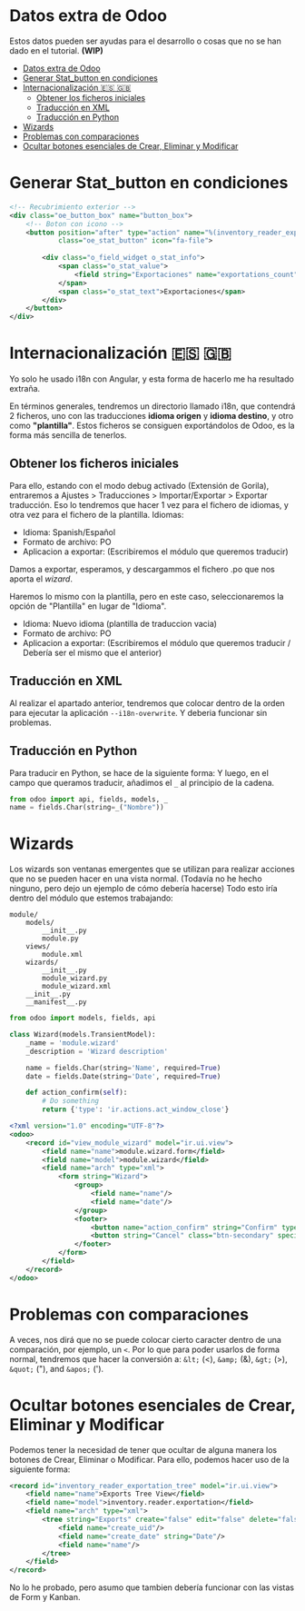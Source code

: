# Datos extra de Odoo
Estos datos pueden ser ayudas para el desarrollo o cosas que no se han dado en el tutorial.
**(WIP)**

- [Datos extra de Odoo](#datos-extra-de-odoo)
- [Generar Stat\_button en condiciones](#generar-stat_button-en-condiciones)
- [Internacionalización :es: :uk:](#internacionalización-es-uk)
  - [Obtener los ficheros iniciales](#obtener-los-ficheros-iniciales)
  - [Traducción en XML](#traducción-en-xml)
  - [Traducción en Python](#traducción-en-python)
- [Wizards](#wizards)
- [Problemas con comparaciones](#problemas-con-comparaciones)
- [Ocultar botones esenciales de Crear, Eliminar y Modificar](#ocultar-botones-esenciales-de-crear-eliminar-y-modificar)

# Generar Stat_button en condiciones

```xml
<!-- Recubrimiento exterior -->
<div class="oe_button_box" name="button_box">
    <!-- Boton con icono -->
    <button position="after" type="action" name="%(inventory_reader_exportation_action)d"
            class="oe_stat_button" icon="fa-file">
        
        <div class="o_field_widget o_stat_info">
            <span class="o_stat_value">
                <field string="Exportaciones" name="exportations_count" widget="statinfo"/>
            </span>
            <span class="o_stat_text">Exportaciones</span>
        </div>
    </button>
</div>
```


# Internacionalización :es: :uk:
Yo solo he usado i18n con Angular, y esta forma de hacerlo me ha resultado extraña. 

En términos generales, tendremos un directorio llamado i18n, que contendrá 2 ficheros, uno con las traducciones **idioma origen** y **idioma destino**, y otro como **"plantilla"**.
Estos ficheros se consiguen exportándolos de Odoo, es la forma más sencilla de tenerlos.

## Obtener los ficheros iniciales

Para ello, estando con el modo debug activado (Extensión de Gorila), entraremos a Ajustes > Traducciones > Importar/Exportar > Exportar traducción.
Eso lo tendremos que hacer 1 vez para el fichero de idiomas, y otra vez para el fichero de la plantilla.
Idiomas:
* Idioma: Spanish/Español
* Formato de archivo: PO
* Aplicacion a exportar: (Escribiremos el módulo que queremos traducir)

Damos a exportar, esperamos, y descargammos el fichero .po que nos aporta el *wizard*.

Haremos lo mismo con la plantilla, pero en este caso, seleccionaremos la opción de "Plantilla" en lugar de "Idioma".
* Idioma: Nuevo idioma (plantilla de traduccion vacia)
* Formato de archivo: PO
* Aplicacion a exportar: (Escribiremos el módulo que queremos traducir / Debería ser el mismo que el anterior)

## Traducción en XML
Al realizar el apartado anterior, tendremos que colocar dentro de la orden para ejecutar la aplicación `--i18n-overwrite`.
Y deberia funcionar sin problemas.

## Traducción en Python
Para traducir en Python, se hace de la siguiente forma:
Y luego, en el campo que queramos traducir, añadimos el `_` al principio de la cadena.
```python
from odoo import api, fields, models, _
name = fields.Char(string=_("Nombre"))
```


# Wizards
Los wizards son ventanas emergentes que se utilizan para realizar acciones que no se pueden hacer en una vista normal.
(Todavía no he hecho ninguno, pero dejo un ejemplo de cómo debería hacerse)
Todo esto iría dentro del módulo que estemos trabajando:

```
module/
    models/
        __init__.py
        module.py
    views/
        module.xml
    wizards/
        __init__.py
        module_wizard.py
        module_wizard.xml
    __init__.py
    __manifest__.py
```

```python
from odoo import models, fields, api

class Wizard(models.TransientModel):
    _name = 'module.wizard'
    _description = 'Wizard description'

    name = fields.Char(string='Name', required=True)
    date = fields.Date(string='Date', required=True)

    def action_confirm(self):
        # Do something
        return {'type': 'ir.actions.act_window_close'}
```

```xml
<?xml version="1.0" encoding="UTF-8"?>
<odoo>
    <record id="view_module_wizard" model="ir.ui.view">
        <field name="name">module.wizard.form</field>
        <field name="model">module.wizard</field>
        <field name="arch" type="xml">
            <form string="Wizard">
                <group>
                    <field name="name"/>
                    <field name="date"/>
                </group>
                <footer>
                    <button name="action_confirm" string="Confirm" type="object" class="btn-primary"/>
                    <button string="Cancel" class="btn-secondary" special="cancel"/>
                </footer>
            </form>
        </field>
    </record>
</odoo>
```

# Problemas con comparaciones

A veces, nos dirá que no se puede colocar cierto caracter dentro de una comparación, por ejemplo, un `<`. Por lo que para poder usarlos de forma normal, tendremos que hacer la conversión a:
`&lt;` (<), `&amp;` (&), `&gt;` (>), `&quot;` ("), and `&apos;` (').

# Ocultar botones esenciales de Crear, Eliminar y Modificar

Podemos tener la necesidad de tener que ocultar de alguna manera los botones de Crear, Eliminar o Modificar. Para ello, podemos hacer uso de la siguiente forma:
```xml
<record id="inventory_reader_exportation_tree" model="ir.ui.view">
    <field name="name">Exports Tree View</field>
    <field name="model">inventory.reader.exportation</field>
    <field name="arch" type="xml">
        <tree string="Exports" create="false" edit="false" delete="false">
            <field name="create_uid"/>
            <field name="create_date" string="Date"/>
            <field name="name"/>
        </tree>
    </field>
</record>
```

No lo he probado, pero asumo que tambien debería funcionar con las vistas de Form y Kanban.